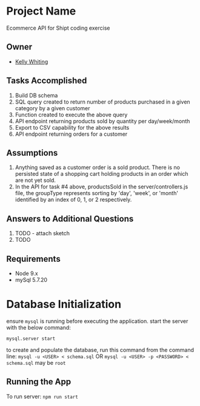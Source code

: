 # Project Name

Ecommerce API for Shipt coding exercise

## Owner

- [Kelly Whiting](https://github.com/whithang)

## Tasks Accomplished

1. Build DB schema
2. SQL query created to return number of products purchased in a given category by a given customer
3. Function created to execute the above query
4. API endpoint returning products sold by quantity per day/week/month
5. Export to CSV capability for the above results
6. API endpoint returning orders for a customer

## Assumptions

1. Anything saved as a customer order is a sold product. There is no persisted state of a shopping cart holding products in an order which are not yet sold.
2. In the API for task #4 above, productsSold in the server/controllers.js file,
the groupType represents sorting by 'day', 'week', or 'month' identified by an
index of 0, 1, or 2 respectively.

## Answers to Additional Questions

1. TODO - attach sketch
2. TODO

## Requirements

- Node 9.x
- mySql 5.7.20

# Database Initialization

ensure `mysql` is running before executing the application. start the server with the below command:

`mysql.server start`

to create and populate the database, run this command from the command line:
`mysql -u <USER> < schema.sql`
OR
`mysql -u <USER> -p <PASSWORD> < schema.sql`
<USER> may be `root`

## Running the App

To run server: `npm run start`
